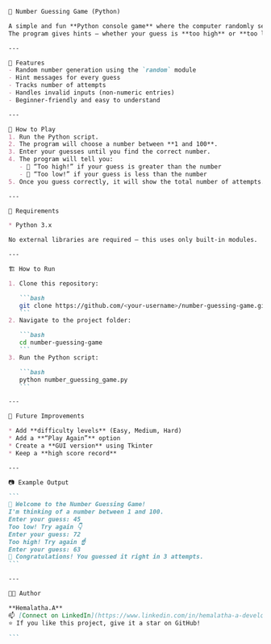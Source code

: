 
````markdown
🎯 Number Guessing Game (Python)

A simple and fun **Python console game** where the computer randomly selects a number between 1 and 100, and the user tries to guess it!  
The program gives hints — whether your guess is **too high** or **too low** — until you get it right.

---

🚀 Features
- Random number generation using the `random` module  
- Hint messages for every guess  
- Tracks number of attempts  
- Handles invalid inputs (non-numeric entries)  
- Beginner-friendly and easy to understand  

---

🧠 How to Play
1. Run the Python script.
2. The program will choose a number between **1 and 100**.
3. Enter your guesses until you find the correct number.
4. The program will tell you:
   - 🔼 “Too high!” if your guess is greater than the number  
   - 🔽 “Too low!” if your guess is less than the number  
5. Once you guess correctly, it will show the total number of attempts.

---

🧩 Requirements

* Python 3.x

No external libraries are required — this uses only built-in modules.

---

🏗️ How to Run

1. Clone this repository:

   ```bash
   git clone https://github.com/<your-username>/number-guessing-game.git
   ```
2. Navigate to the project folder:

   ```bash
   cd number-guessing-game
   ```
3. Run the Python script:

   ```bash
   python number_guessing_game.py
   ```

---

🌟 Future Improvements

* Add **difficulty levels** (Easy, Medium, Hard)
* Add a **“Play Again”** option
* Create a **GUI version** using Tkinter
* Keep a **high score record**

---

📷 Example Output

```
🎯 Welcome to the Number Guessing Game!
I'm thinking of a number between 1 and 100.
Enter your guess: 45
Too low! Try again 👇
Enter your guess: 72
Too high! Try again ☝️
Enter your guess: 63
🎉 Congratulations! You guessed it right in 3 attempts.
```

---

👩‍💻 Author

**Hemalatha.A**
📫 [Connect on LinkedIn](https://www.linkedin.com/in/hemalatha-a-developer/)
⭐ If you like this project, give it a star on GitHub!

```


